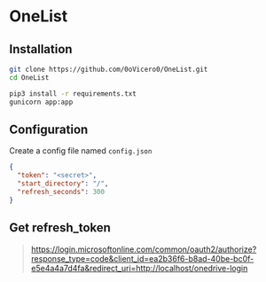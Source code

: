 # OneList



## Installation

```bash
git clone https://github.com/0oVicero0/OneList.git
cd OneList

pip3 install -r requirements.txt
gunicorn app:app
```



## Configuration

Create a config file named `config.json`

```json
{
  "token": "<secret>",
  "start_directory": "/",
  "refresh_seconds": 300
}
```



## Get refresh_token

> https://login.microsoftonline.com/common/oauth2/authorize?response_type=code&client_id=ea2b36f6-b8ad-40be-bc0f-e5e4a4a7d4fa&redirect_uri=http://localhost/onedrive-login


